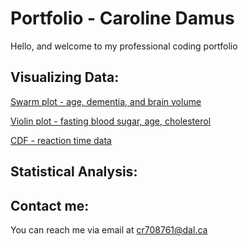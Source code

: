 # Portfolio - Caroline Damus

Hello, and welcome to my professional coding portfolio

## Visualizing Data:

[Swarm plot - age, dementia, and brain volume](Alzheimer's_MRI.md)

[Violin plot - fasting blood sugar, age, cholesterol](FBS_vs_Age_and_Cholesterol.md)

[CDF - reaction time data](CDF.md)

## Statistical Analysis:

## Contact me:
You can reach me via email at
[cr708761@dal.ca](mailto:cr708761@dal.ca)
